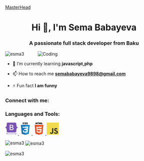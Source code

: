 [MasterHead](https://1.bp.blogspot.com/-yacyGiBY-L8/XpNJ54ZAMDI/AAAAAAAALcE/kEVaUzloWuowF6WAsx_Gpom--0X4lAqNwCK4BGAYYCw/s640/How-to-become-a-full-stack-developer.gif)

<h1 align="center">Hi 👋, I'm Sema Babayeva</h1>
<h3 align="center">A passionate full stack developer from Baku</h3>
<img align="right" alt="Coding" width="400" src="https://res.cloudinary.com/practicaldev/image/fetch/s--2bZIjPGC--/c_limit%2Cf_auto%2Cfl_progressive%2Cq_66%2Cw_880/https://dev-to-uploads.s3.amazonaws.com/i/d4tvukbt5mra37cvwklk.gif">



<p align="left"> <img src="https://komarev.com/ghpvc/?username=esma3&label=Profile%20views&color=0e75b6&style=flat" alt="esma3" /> </p>

- 🌱 I’m currently learning **javascript,php**

- 📫 How to reach me **semababayeva9898@gmail.com**

- ⚡ Fun fact **I am funny**

<h3 align="left">Connect with me:</h3>
<p align="left">
</p>

<h3 align="left">Languages and Tools:</h3>
<p align="left"> <a href="https://getbootstrap.com" target="_blank" rel="noreferrer"> <img src="https://raw.githubusercontent.com/devicons/devicon/master/icons/bootstrap/bootstrap-plain-wordmark.svg" alt="bootstrap" width="40" height="40"/> </a> <a href="https://www.w3schools.com/css/" target="_blank" rel="noreferrer"> <img src="https://raw.githubusercontent.com/devicons/devicon/master/icons/css3/css3-original-wordmark.svg" alt="css3" width="40" height="40"/> </a> <a href="https://www.w3.org/html/" target="_blank" rel="noreferrer"> <img src="https://raw.githubusercontent.com/devicons/devicon/master/icons/html5/html5-original-wordmark.svg" alt="html5" width="40" height="40"/> </a> <a href="https://developer.mozilla.org/en-US/docs/Web/JavaScript" target="_blank" rel="noreferrer"> <img src="https://raw.githubusercontent.com/devicons/devicon/master/icons/javascript/javascript-original.svg" alt="javascript" width="40" height="40"/> </a> </p>

<p><img align="left" src="https://github-readme-stats.vercel.app/api/top-langs?username=esma3&show_icons=true&locale=en&layout=compact" alt="esma3" /></p>

<p>&nbsp;<img align="center" src="https://github-readme-stats.vercel.app/api?username=esma3&show_icons=true&locale=en" alt="esma3" /></p>

<p><img align="center" src="https://github-readme-streak-stats.herokuapp.com/?user=esma3&" alt="esma3" /></p>








